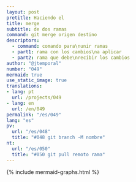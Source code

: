 ```yaml
---
layout: post
pretitle: Haciendo el
title: merge
subtitle: de dos ramas
command: git merge origen destino
descriptors:
  - command: comando para\nunir ramas
  - part1: rama con los cambios\na aplicar
  - part2: rama que debe\nrecibir los cambios
author: "@jtemporal"
number: "049"
mermaid: true
use_static_image: true
translations:
- lang: pt
  url: /projects/049
- lang: en
  url: /en/049
permalink: "/es/049"
lang: "es"
pv:
  url: "/es/048"
  title: "#048 git branch -M nombre"
nt:
  url: "/es/050"
  title: "#050 git pull remoto rama"
---
```


{% include mermaid-graphs.html %}
